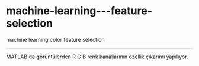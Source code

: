 # machine-learning---feature-selection
machine learning  color feature selection

__________________
MATLAB'de görüntülerden R G B renk kanallarının özellik çıkarımı yapılıyor. 




